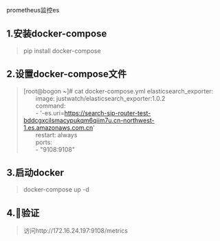 prometheus监控es

## 1.安装docker-compose
>pip install docker-compose

## 2.设置docker-compose文件
>[root@bogon ~]# cat docker-compose.yml 
elasticsearch_exporter:  
&emsp;&emsp;image: justwatch/elasticsearch_exporter:1.0.2  
&emsp;&emsp;command:  
&emsp;&emsp;- '-es.uri=https://search-sip-router-test-bddcgxcilsmacypukqm6qiim7u.cn-northwest-1.es.amazonaws.com.cn'  
&emsp;&emsp;restart: always  
&emsp;&emsp;ports:  
&emsp;&emsp;- "9108:9108"  

## 3.启动docker
> docker-compose up -d

## 4.验证
> 访问http://172.16.24.197:9108/metrics